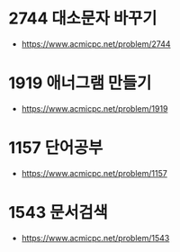 # 2744 대소문자 바꾸기
- https://www.acmicpc.net/problem/2744

# 1919 애너그램 만들기
- https://www.acmicpc.net/problem/1919

# 1157 단어공부
- https://www.acmicpc.net/problem/1157

# 1543 문서검색
- https://www.acmicpc.net/problem/1543
